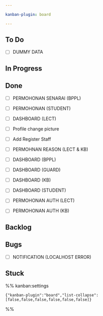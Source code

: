 ```yaml
---

kanban-plugin: board

---
```


## To Do

- [ ] DUMMY DATA


## In Progress



## Done

- [ ] PERMOHONAN SENARAI (BPPL)
- [ ] PERMOHONAN (STUDENT)
- [ ] DASHBOARD (LECT)
- [ ] Profile change picture
- [ ] Add Register Staff
- [ ] PERMOHNAN REASON (LECT & KB)
- [ ] DASHBOARD (BPPL)
- [ ] DASHBOARD (GUARD)
- [ ] DASHBOARD (KB)
- [ ] DASHBOARD (STUDENT)
- [ ] PERMOHONAN AUTH (LECT)
- [ ] PERMOHONAN AUTH (KB)


## Backlog



## Bugs

- [ ] NOTIFICATION (LOCALHOST ERROR)


## Stuck





%% kanban:settings
```
{"kanban-plugin":"board","list-collapse":[false,false,false,false,false,false]}
```
%%